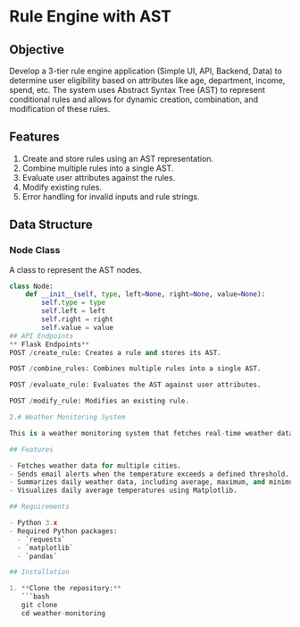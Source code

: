 # Rule Engine with AST

## Objective
Develop a 3-tier rule engine application (Simple UI, API, Backend, Data) to determine user eligibility based on attributes like age, department, income, spend, etc. The system uses Abstract Syntax Tree (AST) to represent conditional rules and allows for dynamic creation, combination, and modification of these rules.

## Features
1. Create and store rules using an AST representation.
2. Combine multiple rules into a single AST.
3. Evaluate user attributes against the rules.
4. Modify existing rules.
5. Error handling for invalid inputs and rule strings.

## Data Structure
### Node Class
A class to represent the AST nodes.
```python
class Node:
    def __init__(self, type, left=None, right=None, value=None):
        self.type = type
        self.left = left
        self.right = right
        self.value = value
## API Endpoints
** Flask Endpoints**
POST /create_rule: Creates a rule and stores its AST.

POST /combine_rules: Combines multiple rules into a single AST.

POST /evaluate_rule: Evaluates the AST against user attributes.

POST /modify_rule: Modifies an existing rule.

2.# Weather Monitoring System

This is a weather monitoring system that fetches real-time weather data for specified cities using the OpenWeatherMap API. The system monitors temperature conditions and sends email alerts if the temperature exceeds a specified threshold. It also summarizes and visualizes daily weather data.

## Features

- Fetches weather data for multiple cities.
- Sends email alerts when the temperature exceeds a defined threshold.
- Summarizes daily weather data, including average, maximum, and minimum temperatures.
- Visualizes daily average temperatures using Matplotlib.

## Requirements

- Python 3.x
- Required Python packages:
  - `requests`
  - `matplotlib`
  - `pandas`

## Installation

1. **Clone the repository:**
   ```bash
   git clone 
   cd weather-monitoring
